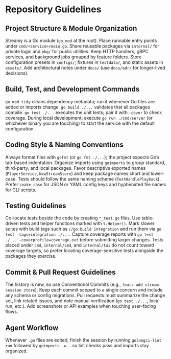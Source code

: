 # Repository Guidelines

## Project Structure & Module Organization
Streamy is a Go module (`go.mod` at the root). Place runnable entry points under `cmd/<service>/main.go`. Share reusable packages via `internal/` for private logic and `pkg/` for public utilities. Keep HTTP handlers, gRPC services, and background jobs grouped by feature folders. Store configuration presets in `configs/`, fixtures in `testdata/`, and static assets in `assets/`. Add architectural notes under `docs/` (use `docs/adr/` for longer-lived decisions).

## Build, Test, and Development Commands
`go mod tidy` cleans dependency metadata; run it whenever Go files are added or imports change. `go build ./...` validates that all packages compile. `go test ./...` executes the unit tests; pair it with `-cover` to check coverage. During local development, execute `go run ./cmd/server` (or whichever binary you are touching) to start the service with the default configuration.

## Coding Style & Naming Conventions
Always format files with `gofmt` (or `go fmt ./...`); the project expects Go’s tab-based indentation. Organize imports using `goimports` to group standard, third-party, and local packages. Favor descriptive exported names (`PlayerService`, `NewStreamStore`) and keep package names short and lower-case. Tests should follow the same naming scheme (`TestHandlePlayback`). Prefer `snake_case` for JSON or YAML config keys and hyphenated file names for CLI scripts.

## Testing Guidelines
Co-locate tests beside the code by creating `*_test.go` files. Use table-driven tests and helper functions marked with `t.Helper()`. Mark slower suites with build tags such as `//go:build integration` and run them via `go test -tags=integration ./...`. Capture coverage reports with `go test ./... -coverprofile=coverage.out` before submitting larger changes.
Tests placed under `cmd`, `internal/cmd`, and `internal/tui` do not count toward coverage targets, so prefer locating coverage-sensitive tests alongside the packages they exercise.

## Commit & Pull Request Guidelines
The history is new, so use Conventional Commits (e.g., `feat: add stream session store`). Keep each commit scoped to a single concern and include any schema or config migrations. Pull requests must summarize the change set, link related issues, and note manual verification (`go test ./...`, local run, etc.). Add screenshots or API examples when touching user-facing flows.

## Agent Workflow
Whenever `.go` files are edited, finish the session by running `golangci-lint run` followed by `goimports -w .` so lint checks pass and imports stay organized.
